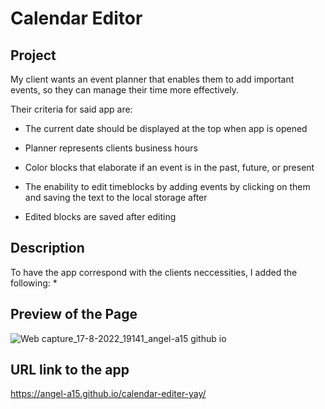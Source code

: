 # Calendar Editor

## Project

My client wants an event planner that enables them to add important events, 
so they can manage their time more effectively.

Their criteria for said app are:

* The current date should be displayed at the top 
when app is opened

* Planner represents clients business hours

* Color blocks that elaborate if an event is in the past, 
future, or present

* The enability to edit timeblocks by adding events by clicking on them 
 and saving the text to the local storage after

* Edited blocks are saved after editing

## Description

To have the app correspond with the clients neccessities, I added the following:
* 

## Preview of the Page

![Web capture_17-8-2022_19141_angel-a15 github io](https://user-images.githubusercontent.com/106582411/185264200-d2b7a403-02a6-4bde-9b73-b9011a964f7a.jpeg)

## URL link to the app

https://angel-a15.github.io/calendar-editer-yay/
